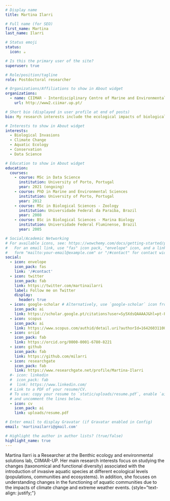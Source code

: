 ```yaml
---
# Display name
title: Martina Ilarri

# Full name (for SEO)
first_name: Martina
last_name: Ilarri

# Status emoji
status:
  icon: ☕️

# Is this the primary user of the site?
superuser: true

# Role/position/tagline
role: Postdoctoral researcher

# Organizations/Affiliations to show in About widget
organizations:
  - name: CIIMAR - Interdisciplinary Centre of Marine and Environmental Research of the University of Porto
    url: http://www2.ciimar.up.pt/

# Short bio (displayed in user profile at end of posts)
bio: My research interests include the ecological impacts of biological invasions in a changing climate.

# Interests to show in About widget
interests:
  - Biological Invasions
  - Climate Change
  - Aquatic Ecology
  - Conservation
  - Data Science

# Education to show in About widget
education:
  courses:
    - course: MSc in Data Science 
      institution: University of Porto, Portugal
      year: 2021 (ongoing)
    - course: PhD in Marine and Environmental Sciences
      institution: University of Porto, Portugal
      year: 2012
    - course: MSc in Biological Sciences - Zoology
      institution: Universidade Federal da Paraiba, Brazil
      year: 2008
    - course: BSc in Biological Sciences - Marina Biology
      institution: Universidade Federal Fluminense, Brazil
      year: 2005

# Social/Academic Networking
# For available icons, see: https://wowchemy.com/docs/getting-started/page-builder/#icons
#   For an email link, use "fas" icon pack, "envelope" icon, and a link in the
#   form "mailto:your-email@example.com" or "/#contact" for contact widget.
social:
  - icon: envelope
    icon_pack: fas
    link: '/#contact'
  - icon: twitter
    icon_pack: fab
    link: https://twitter.com/martinailarri
    label: Follow me on Twitter
    display:
      header: true
  - icon: google-scholar # Alternatively, use `google-scholar` icon from `ai` icon pack
    icon_pack: ai
    link: https://scholar.google.pt/citations?user=Sy5XdsQAAAAJ&hl=pt-PT
  - icon: scopus
    icon_pack: ai
    link: https://www.scopus.com/authid/detail.uri?authorId=16426031100
  - icon: orcid
    icon_pack: fab
    link: https://orcid.org/0000-0001-6780-8221
  - icon: github
    icon_pack: fab
    link: https://github.com/milarri
  - icon: researchgate
    icon_pack: fab
    link: https://www.researchgate.net/profile/Martina-Ilarri
  #- icon: linkedin
  #  icon_pack: fab
  #  link: https://www.linkedin.com/
  # Link to a PDF of your resume/CV.
  # To use: copy your resume to `static/uploads/resume.pdf`, enable `ai` icons in `params.yaml`,
  # and uncomment the lines below.
  - icon: cv
    icon_pack: ai
    link: uploads/resume.pdf

# Enter email to display Gravatar (if Gravatar enabled in Config)
email: 'martinailarri@gmail.com'

# Highlight the author in author lists? (true/false)
highlight_name: true
---
```


Martina Ilarri is a Researcher at the Benthic ecology and environmental solutions lab, CIIMAR-UP. Her main research interests focus on studying the changes (taxonomical and functional diversity) associated with the introduction of invasive aquatic species at different ecological levels (populations, communities and ecosystems). In addition, she focuses on understanding changes in the functioning of aquatic communities due to the impacts of climate change and extreme weather events. 
{style="text-align: justify;"}
